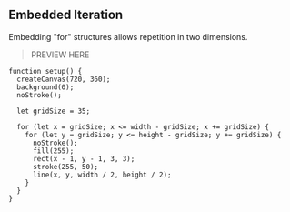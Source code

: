 ## Embedded Iteration

Embedding "for" structures allows repetition in two dimensions.

> PREVIEW HERE

```
function setup() {
  createCanvas(720, 360);
  background(0);
  noStroke();

  let gridSize = 35;

  for (let x = gridSize; x <= width - gridSize; x += gridSize) {
    for (let y = gridSize; y <= height - gridSize; y += gridSize) {
      noStroke();
      fill(255);
      rect(x - 1, y - 1, 3, 3);
      stroke(255, 50);
      line(x, y, width / 2, height / 2);
    }
  }
}
```


